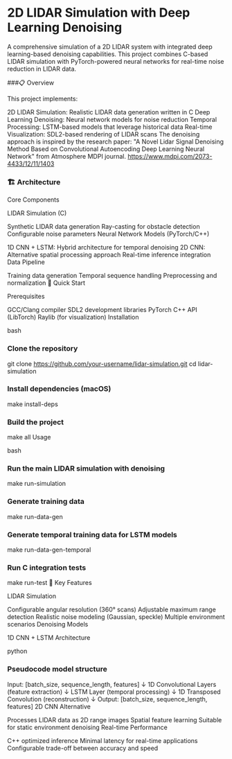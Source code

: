 # 2D LIDAR Simulation with Deep Learning Denoising

A comprehensive simulation of a 2D LIDAR system with integrated deep learning-based denoising capabilities. This project combines C-based LIDAR simulation with PyTorch-powered neural networks for real-time noise reduction in LIDAR data.

###📋 Overview

This project implements:

2D LIDAR Simulation: Realistic LIDAR data generation written in C
Deep Learning Denoising: Neural network models for noise reduction
Temporal Processing: LSTM-based models that leverage historical data
Real-time Visualization: SDL2-based rendering of LIDAR scans
The denoising approach is inspired by the research paper: "A Novel Lidar Signal Denoising Method Based on Convolutional Autoencoding Deep Learning Neural Network" from Atmosphere MDPI journal.
https://www.mdpi.com/2073-4433/12/11/1403
### 🏗️ Architecture

Core Components

LIDAR Simulation (C)

Synthetic LIDAR data generation
Ray-casting for obstacle detection
Configurable noise parameters
Neural Network Models (PyTorch/C++)

1D CNN + LSTM: Hybrid architecture for temporal denoising
2D CNN: Alternative spatial processing approach
Real-time inference integration
Data Pipeline

Training data generation
Temporal sequence handling
Preprocessing and normalization
🚀 Quick Start

Prerequisites

GCC/Clang compiler
SDL2 development libraries
PyTorch C++ API (LibTorch)
Raylib (for visualization)
Installation

bash
### Clone the repository
git clone https://github.com/your-username/lidar-simulation.git
cd lidar-simulation

### Install dependencies (macOS)
make install-deps

### Build the project
make all
Usage

bash
### Run the main LIDAR simulation with denoising
make run-simulation

### Generate training data
make run-data-gen

### Generate temporal training data for LSTM models
make run-data-gen-temporal

### Run C integration tests
make run-test
🎯 Key Features

LIDAR Simulation

Configurable angular resolution (360° scans)
Adjustable maximum range detection
Realistic noise modeling (Gaussian, speckle)
Multiple environment scenarios
Denoising Models

1D CNN + LSTM Architecture

python
### Pseudocode model structure
Input: [batch_size, sequence_length, features]
    ↓
1D Convolutional Layers (feature extraction)
    ↓
LSTM Layer (temporal processing)
    ↓
1D Transposed Convolution (reconstruction)
    ↓
Output: [batch_size, sequence_length, features]
2D CNN Alternative

Processes LIDAR data as 2D range images
Spatial feature learning
Suitable for static environment denoising
Real-time Performance

C++ optimized inference
Minimal latency for real-time applications
Configurable trade-off between accuracy and speed
